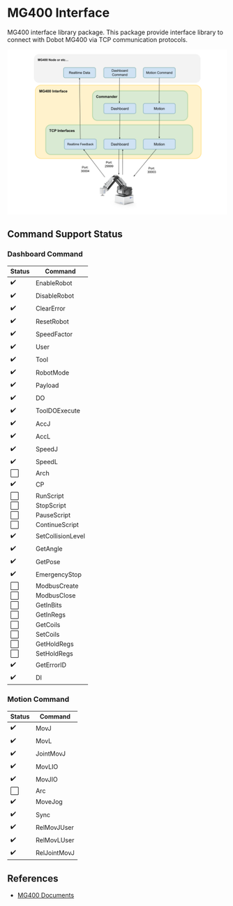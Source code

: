 # MG400 Interface
MG400 interface library package.
This package provide interface library to connect with Dobot MG400 via TCP communication protocols.

![Image](../media/MG400Interface.svg)

## Command Support Status
### Dashboard Command
| Status               | Command           |
| -------------------- | ----------------- |
| :heavy_check_mark:   | EnableRobot       |
| :heavy_check_mark:   | DisableRobot      |
| :heavy_check_mark:   | ClearError        |
| :heavy_check_mark:   | ResetRobot        |
| :heavy_check_mark:   | SpeedFactor       |
| :heavy_check_mark:   | User              |
| :heavy_check_mark:   | Tool              |
| :heavy_check_mark:   | RobotMode         |
| :heavy_check_mark:   | Payload           |
| :heavy_check_mark:   | DO                |
| :heavy_check_mark:   | ToolDOExecute     |
| :heavy_check_mark:   | AccJ              |
| :heavy_check_mark:   | AccL              |
| :heavy_check_mark:   | SpeedJ            |
| :heavy_check_mark:   | SpeedL            |
| :white_large_square: | Arch              |
| :heavy_check_mark:   | CP                |
| :white_large_square: | RunScript         |
| :white_large_square: | StopScript        |
| :white_large_square: | PauseScript       |
| :white_large_square: | ContinueScript    |
| :heavy_check_mark:   | SetCollisionLevel |
| :heavy_check_mark:   | GetAngle          |
| :heavy_check_mark:   | GetPose           |
| :heavy_check_mark:   | EmergencyStop     |
| :white_large_square: | ModbusCreate      |
| :white_large_square: | ModbusClose       |
| :white_large_square: | GetInBits         |
| :white_large_square: | GetInRegs         |
| :white_large_square: | GetCoils          |
| :white_large_square: | SetCoils          |
| :white_large_square: | GetHoldRegs       |
| :white_large_square: | SetHoldRegs       |
| :heavy_check_mark:   | GetErrorID        |
| :heavy_check_mark:   | DI                |

### Motion Command
| Status               | Command      |
| -------------------- | ------------ |
| :heavy_check_mark:   | MovJ         |
| :heavy_check_mark:   | MovL         |
| :heavy_check_mark:   | JointMovJ    |
| :heavy_check_mark:   | MovLIO       |
| :heavy_check_mark:   | MovJIO       |
| :white_large_square: | Arc          |
| :heavy_check_mark:   | MoveJog      |
| :heavy_check_mark:   | Sync         |
| :heavy_check_mark:   | RelMovJUser  |
| :heavy_check_mark:   | RelMovLUser  |
| :heavy_check_mark:   | RelJointMovJ |

## References
- [MG400 Documents](https://www.dropbox.com/s/3sqgd2eew244fyf/TCPIP%20Protocol%20%20for%20CR%20Robot%20V2.0.pdf?dl=0)
